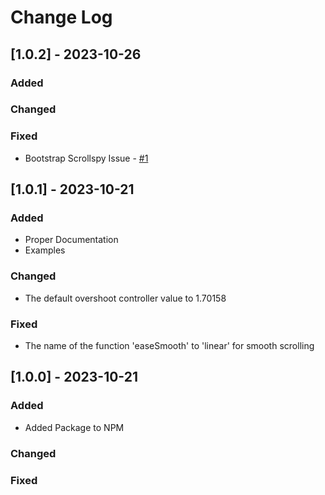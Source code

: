 # Change Log

## [1.0.2] - 2023-10-26

### Added

### Changed

### Fixed

* Bootstrap Scrollspy Issue - [#1](https://github.com/ArmaanLeg3nd/react-easing-scroll/issues/1)


## [1.0.1] - 2023-10-21

### Added

* Proper Documentation
* Examples

### Changed

* The default overshoot controller value to 1.70158

### Fixed

* The name of the function 'easeSmooth' to 'linear' for smooth scrolling


## [1.0.0] - 2023-10-21

### Added

* Added Package to NPM

### Changed

### Fixed